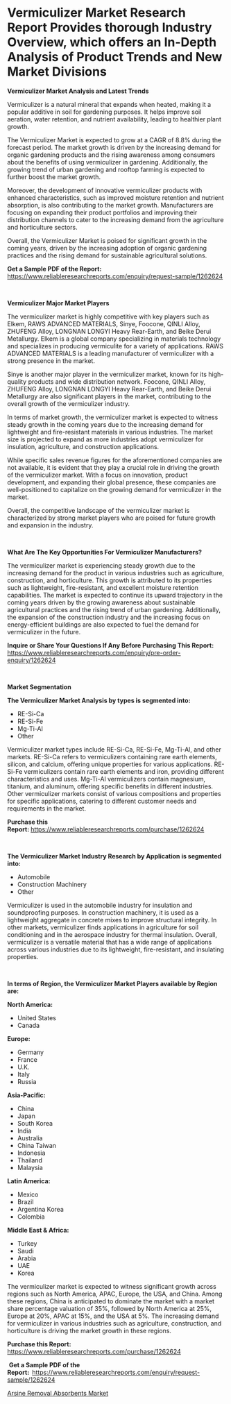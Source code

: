 <p><h1>Vermiculizer Market Research Report Provides thorough Industry Overview, which offers an In-Depth Analysis of Product Trends and New Market Divisions</h1></p><p><strong>Vermiculizer Market Analysis and Latest Trends</strong></p>
<p><p>Vermiculizer is a natural mineral that expands when heated, making it a popular additive in soil for gardening purposes. It helps improve soil aeration, water retention, and nutrient availability, leading to healthier plant growth.</p><p>The Vermiculizer Market is expected to grow at a CAGR of 8.8% during the forecast period. The market growth is driven by the increasing demand for organic gardening products and the rising awareness among consumers about the benefits of using vermiculizer in gardening. Additionally, the growing trend of urban gardening and rooftop farming is expected to further boost the market growth.</p><p>Moreover, the development of innovative vermiculizer products with enhanced characteristics, such as improved moisture retention and nutrient absorption, is also contributing to the market growth. Manufacturers are focusing on expanding their product portfolios and improving their distribution channels to cater to the increasing demand from the agriculture and horticulture sectors.</p><p>Overall, the Vermiculizer Market is poised for significant growth in the coming years, driven by the increasing adoption of organic gardening practices and the rising demand for sustainable agricultural solutions.</p></p>
<p><strong>Get a Sample PDF of the Report:&nbsp;</strong> <a href="https://www.reliableresearchreports.com/enquiry/request-sample/1262624">https://www.reliableresearchreports.com/enquiry/request-sample/1262624</a></p>
<p>&nbsp;</p>
<p><strong>Vermiculizer Major Market Players</strong></p>
<p><p>The vermiculizer market is highly competitive with key players such as Elkem, RAWS ADVANCED MATERIALS, Sinye, Foocone, QINLI Alloy, ZHUFENG Alloy, LONGNAN LONGYI Heavy Rear-Earth, and Beike Derui Metallurgy. Elkem is a global company specializing in materials technology and specializes in producing vermiculite for a variety of applications. RAWS ADVANCED MATERIALS is a leading manufacturer of vermiculizer with a strong presence in the market.</p><p>Sinye is another major player in the vermiculizer market, known for its high-quality products and wide distribution network. Foocone, QINLI Alloy, ZHUFENG Alloy, LONGNAN LONGYI Heavy Rear-Earth, and Beike Derui Metallurgy are also significant players in the market, contributing to the overall growth of the vermiculizer industry.</p><p>In terms of market growth, the vermiculizer market is expected to witness steady growth in the coming years due to the increasing demand for lightweight and fire-resistant materials in various industries. The market size is projected to expand as more industries adopt vermiculizer for insulation, agriculture, and construction applications.</p><p>While specific sales revenue figures for the aforementioned companies are not available, it is evident that they play a crucial role in driving the growth of the vermiculizer market. With a focus on innovation, product development, and expanding their global presence, these companies are well-positioned to capitalize on the growing demand for vermiculizer in the market.</p><p>Overall, the competitive landscape of the vermiculizer market is characterized by strong market players who are poised for future growth and expansion in the industry.</p></p>
<p>&nbsp;</p>
<p><strong>What Are The Key Opportunities For Vermiculizer Manufacturers?</strong></p>
<p><p>The vermiculizer market is experiencing steady growth due to the increasing demand for the product in various industries such as agriculture, construction, and horticulture. This growth is attributed to its properties such as lightweight, fire-resistant, and excellent moisture retention capabilities. The market is expected to continue its upward trajectory in the coming years driven by the growing awareness about sustainable agricultural practices and the rising trend of urban gardening. Additionally, the expansion of the construction industry and the increasing focus on energy-efficient buildings are also expected to fuel the demand for vermiculizer in the future.</p></p>
<p><strong>Inquire or Share Your Questions If Any Before Purchasing This Report:</strong> <a href="https://www.reliableresearchreports.com/enquiry/pre-order-enquiry/1262624">https://www.reliableresearchreports.com/enquiry/pre-order-enquiry/1262624</a></p>
<p>&nbsp;</p>
<p><strong>Market Segmentation</strong></p>
<p><strong>The Vermiculizer Market Analysis by types is segmented into:</strong></p>
<p><ul><li>RE-Si-Ca</li><li>RE-Si-Fe</li><li>Mg-Ti-Al</li><li>Other</li></ul></p>
<p><p>Vermiculizer market types include RE-Si-Ca, RE-Si-Fe, Mg-Ti-Al, and other markets. RE-Si-Ca refers to vermiculizers containing rare earth elements, silicon, and calcium, offering unique properties for various applications. RE-Si-Fe vermiculizers contain rare earth elements and iron, providing different characteristics and uses. Mg-Ti-Al vermiculizers contain magnesium, titanium, and aluminum, offering specific benefits in different industries. Other vermiculizer markets consist of various compositions and properties for specific applications, catering to different customer needs and requirements in the market.</p></p>
<p><strong>Purchase this Report:&nbsp;</strong><a href="https://www.reliableresearchreports.com/purchase/1262624">https://www.reliableresearchreports.com/purchase/1262624</a></p>
<p>&nbsp;</p>
<p><strong>The Vermiculizer Market Industry Research by Application is segmented into:</strong></p>
<p><ul><li>Automobile</li><li>Construction Machinery</li><li>Other</li></ul></p>
<p><p>Vermiculizer is used in the automobile industry for insulation and soundproofing purposes. In construction machinery, it is used as a lightweight aggregate in concrete mixes to improve structural integrity. In other markets, vermiculizer finds applications in agriculture for soil conditioning and in the aerospace industry for thermal insulation. Overall, vermiculizer is a versatile material that has a wide range of applications across various industries due to its lightweight, fire-resistant, and insulating properties.</p></p>
<p>&nbsp;</p>
<p><strong>In terms of Region, the Vermiculizer Market Players available by Region are:</strong></p>
<p>
    <p> <strong> North America: </strong>
        <ul>
            <li>United States</li>
            <li>Canada</li>
        </ul>
        </p> 
    <p> <strong> Europe: </strong>
        <ul>
            <li>Germany</li>
            <li>France</li>
            <li>U.K.</li>
            <li>Italy</li>
            <li>Russia</li>
        </ul>
        </p> 
    <p> <strong> Asia-Pacific: </strong>
        <ul>
            <li>China</li>
            <li>Japan</li>
            <li>South Korea</li>
            <li>India</li>
            <li>Australia</li>
            <li>China Taiwan</li>
            <li>Indonesia</li>
            <li>Thailand</li>
            <li>Malaysia</li>
        </ul>
        </p> 
    <p> <strong> Latin America: </strong>
        <ul>
            <li>Mexico</li>
            <li>Brazil</li>
            <li>Argentina Korea</li>
            <li>Colombia</li>
        </ul>
        </p> 
    <p> <strong> Middle East & Africa: </strong>
        <ul>
            <li>Turkey</li>
            <li>Saudi</li>
            <li>Arabia</li>
            <li>UAE</li>
            <li>Korea</li>
        </ul>
    </p>
    </p>
<p><p>The vermiculizer market is expected to witness significant growth across regions such as North America, APAC, Europe, the USA, and China. Among these regions, China is anticipated to dominate the market with a market share percentage valuation of 35%, followed by North America at 25%, Europe at 20%, APAC at 15%, and the USA at 5%. The increasing demand for vermiculizer in various industries such as agriculture, construction, and horticulture is driving the market growth in these regions.</p></p>
<p><strong>Purchase this Report: </strong><a href="https://www.reliableresearchreports.com/purchase/1262624">https://www.reliableresearchreports.com/purchase/1262624</a></p>
<p>&nbsp;<strong>Get a Sample PDF of the Report:&nbsp;&nbsp;</strong><a href="https://www.reliableresearchreports.com/enquiry/request-sample/1262624">https://www.reliableresearchreports.com/enquiry/request-sample/1262624</a></p>
<p><strong></strong></p>
<p><p><a href="https://meowing-canidae-761.notion.site/Global-Arsine-Removal-Absorbents-Market-Size-and-Market-Trends-Insights-and-Projections-from-2024-t-28ebbc1cb51c49868d74dfdbe4ea7eed">Arsine Removal Absorbents Market</a></p></p>